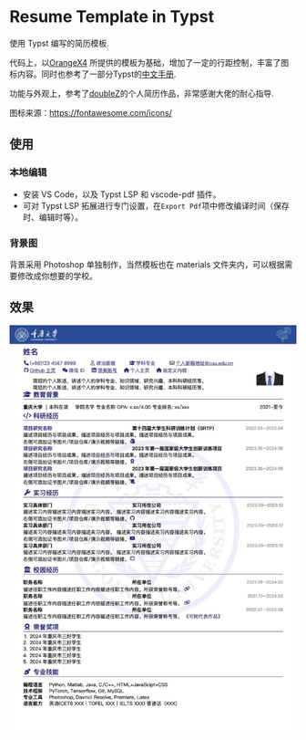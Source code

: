 # Resume Template in Typst

使用 Typst 编写的简历模板.

代码上，以[OrangeX4](https://github.com/OrangeX4/Chinese-Resume-in-Typst) 所提供的模板为基础，增加了一定的行距控制，丰富了图标内容。同时也参考了一部分Typst的[中文手册](https://typst-doc-cn.github.io/docs/tutorial/).

功能与外观上，参考了[doubleZ](https://github.com/doubleZ0108)的个人简历作品，非常感谢大佬的耐心指导.

图标来源：https://fontawesome.com/icons/


## 使用

### 本地编辑

- 安装 VS Code，以及 Typst LSP 和 vscode-pdf 插件。
- 可对 Typst LSP 拓展进行专门设置，在`Export Pdf`项中修改编译时间（保存时、编辑时等）。


### 背景图
背景采用 Photoshop 单独制作，当然模板也在 materials 文件夹内，可以根据需要修改成你想要的学校。

## 效果


![](materials/resume.jpg)


